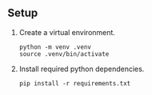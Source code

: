 ## Setup

1. Create a virtual environment.
    ```
    python -m venv .venv
    source .venv/bin/activate
    ```

2. Install required python dependencies.
    ```
    pip install -r requirements.txt
    ```
